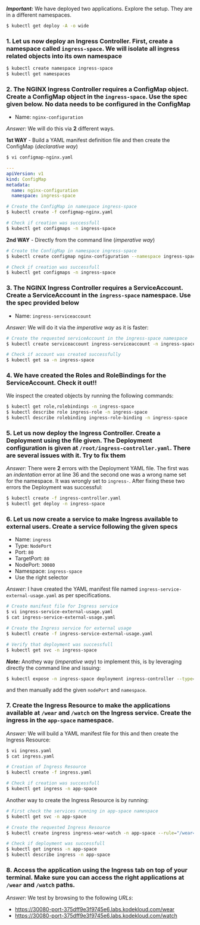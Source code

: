 ***Important:*** We have deployed two applications. Explore the setup. They are in a different namespaces.

```bash
$ kubectl get deploy -A -o wide
```

### 1. Let us now deploy an Ingress Controller. First, create a namespace called `ingress-space`. We will isolate all ingress related objects into its own namespace

```bash
$ kubectl create namespace ingress-space
$ kubectl get namespaces
```

### 2. The NGINX Ingress Controller requires a ConfigMap object. Create a ConfigMap object in the `ingress-space`. Use the spec given below. No data needs to be configured in the ConfigMap

- Name: `nginx-configuration`

*Answer:* We will do this via **2** different ways.

**1st WAY** - Build a YAML manifest definition file and then create the ConfigMap (*declarative way*)

```bash
$ vi configmap-nginx.yaml
```

```yaml
---
apiVersion: v1
kind: ConfigMap
metadata:
  name: nginx-configuration
  namespace: ingress-space
```

```bash
# Create the ConfigMap in namespace ingress-space
$ kubectl create -f configmap-nginx.yaml

# Check if creation was successfull
$ kubectl get configmaps -n ingress-space
```

**2nd WAY** - Directly from the command line (*imperative way*)

```bash
# Create the ConfigMap in namespace ingress-space
$ kubectl create configmap nginx-configuration --namespace ingress-space

# Check if creation was successfull
$ kubectl get configmaps -n ingress-space
```

### 3. The NGINX Ingress Controller requires a ServiceAccount. Create a ServiceAccount in the `ingress-space` namespace. Use the spec provided below

- Name: `ingress-serviceaccount`

*Answer:* We will do it via the *imperative way* as it is faster:

```bash
# Create the requested serviceAccount in the ingress-space namespace
$ kubectl create serviceaccount ingress-serviceaccount -n ingress-space

# Check if account was created successfully
$ kubectl get sa -n ingress-space
```

### 4. We have created the Roles and RoleBindings for the ServiceAccount. Check it out!!

We inspect the created objects by running the following commands:

```bash
$ kubectl get role,rolebindings -n ingress-space
$ kubectl describe role ingress-role -n ingress-space
$ kubectl describe rolebinding ingress-role-binding -n ingress-space
```

### 5. Let us now deploy the Ingress Controller. Create a Deployment using the file given. The Deployment configuration is given at `/root/ingress-controller.yaml`. There are several issues with it. Try to fix them

*Answer:* There were **2** errors with the Deployment YAML file. The first was an *indentation* error at line 36 and the second one was a wrong name set for the namespace. It was wrongly set to `ingress-`. After fixing these two errors the Deployment was successful:

```bash
$ kubectl create -f ingress-controller.yaml
$ kubectl get deploy -n ingress-space
```

### 6. Let us now create a service to make Ingress available to external users. Create a service following the given specs

- Name: `ingress`
- Type: `NodePort`
- Port: `80`
- TargetPort: `80`
- NodePort: `30080`
- Namespace: `ingress-space`
- Use the right selector

*Answer:* I have created the YAML manifest file named `ingress-service-external-usage.yaml` as per specifications.

```bash
# Create manifest file for Ingress service
$ vi ingress-service-external-usage.yaml
$ cat ingress-service-external-usage.yaml

# Create the Ingress service for external usage
$ kubectl create -f ingress-service-external-usage.yaml

# Verify that deployment was successfull
$ kubectl get svc -n ingress-space
```

***Note:*** Anothey way (*imperative way*) to implement this, is by leveraging directly the command line and issuing:

```bash
$ kubectl expose -n ingress-space deployment ingress-controller --type=NodePort --port=80 --name=ingress --dry-run=client -o yaml > ingress-service-external-usage.yaml
```

and then manually add the given `nodePort` and `namespace`.

### 7. Create the Ingress Resource to make the applications available at `/wear` and `/watch` on the Ingress service. Create the ingress in the `app-space` namespace.

*Answer:* We will build a YAML manifest file for this and then create the Ingress Resource:

```bash
$ vi ingress.yaml
$ cat ingress.yaml
```

```bash
# Creation of Ingress Resource
$ kubectl create -f ingress.yaml

# Check if creation was successfull
$ kubectl get ingress -n app-space
```

Another way to create the Ingress Resource is by running:

```bash
# First check the services running in app-space namespace
$ kubectl get svc -n app-space

# Create the requested Ingress Resource
$ kubectl create ingress ingress-wear-watch -n app-space --rule="/wear=wear-service:8080" --rule="/watch=video-service:8080"

# Check if deployment was successfull
$ kubectl get ingress -n app-space
$ kubectl describe ingress -n app-space
```

### 8. Access the application using the Ingress tab on top of your terminal. Make sure you can access the right applications at `/wear` and `/watch` paths.

*Answer:* We test by browsing to the following *URLs*:

- https://30080-port-375dff9e3f9745e6.labs.kodekloud.com/wear
- https://30080-port-375dff9e3f9745e6.labs.kodekloud.com/watch
